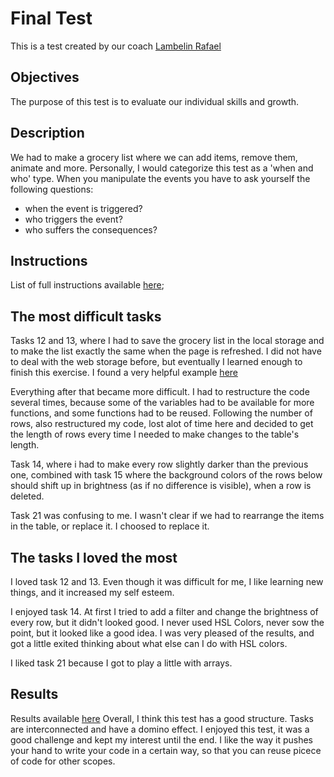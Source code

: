 # Final Test
This is a test created by our coach [Lambelin Rafael](https://github.com/rafaello104)


## Objectives

The purpose of this test is to evaluate our individual skills and growth.


## Description

We had to make a grocery list where we can add  items, remove them, animate and more. Personally, I would categorize this test as a 'when and who' type.
When you manipulate the events you have to ask yourself the following questions:
 + when the event is triggered?
 + who triggers the event?
 + who suffers the consequences?

## Instructions

List of full instructions available [here](https://github.com/becodeorg/GNT-Yu-1.10/blob/master/2.The-Hills/1.Javascript-Intro/1.DOM-Manipulation/6.Final-Test.md);

## The most difficult tasks

Tasks 12 and 13, where I had to save the grocery list in the local storage and to make the list exactly the same when the page is refreshed. I did not have to deal with the web storage before, but eventually I learned enough to finish this exercise. I found a very helpful example [here](https://www.taniarascia.com/how-to-use-local-storage-with-javascript/?fbclid=IwAR31nNlkdgy5MnHk9Orh5JNXJ8UrvcGWAPRCzpRSDK29W_1iEC6N7_vVDxs)


Everything after that  became more difficult. I had to restructure the code several times, because some of the variables had to be available for more functions, and some functions had to be reused. Following the number of rows,  also restructured my code, lost alot of time here and decided to get the length of rows every time I needed to make changes to the table's length.

Task 14, where i had to make every row slightly darker than the previous one, combined with task 15 where the background colors of the rows below should shift up in brightness (as if no difference is visible), when a row is deleted.


Task 21 was confusing to me. I wasn't clear if we had to rearrange the items in the table, or replace it. I choosed to replace it.

## The tasks I loved the most
I loved task 12 and 13. Even though it was difficult for me, I like learning new things, and it increased my self esteem.

I enjoyed task 14. At first I tried to add a filter and change the brightness of every row, but it didn't looked good. I never used HSL Colors, never sow the point, but it looked like a good idea. I was very pleased of the results, and got a little exited thinking about what else can I do with HSL colors.

I liked task 21 because I got to play a little with arrays.

## Results

Results available [here](https://alexandramadalina.github.io/JS-Final-Test--Completed/)
Overall, I think this test has a good structure. Tasks are interconnected and have a domino effect. I enjoyed this test, it was a good challenge and kept my interest until the end. I like the way it pushes your hand to write your code in a certain way,  so that you can reuse picece of code for other scopes.

